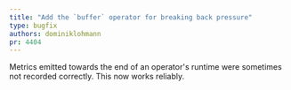 ```yaml
---
title: "Add the `buffer` operator for breaking back pressure"
type: bugfix
authors: dominiklohmann
pr: 4404
---
```


Metrics emitted towards the end of an operator's runtime were sometimes not
recorded correctly. This now works reliably.
